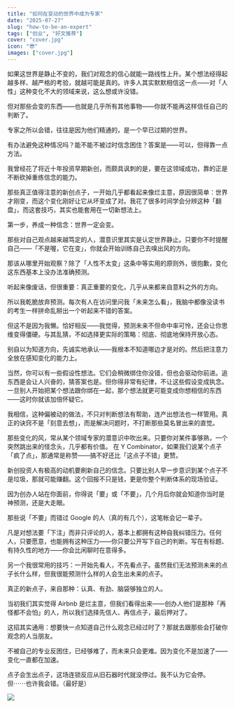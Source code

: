 ```yaml
---
title: "如何在变动的世界中成为专家"
date: "2025-07-27"
slug: "how-to-be-an-expert"
tags: ["创业", "好文推荐"]
cover: "cover.jpg"
icon: "😎"
images: ["cover.jpg"]
---
```

如果这世界是静止不变的，我们对观念的信心就能一路线性上升。某个想法经得起越多样、越严格的考验，就越可能是真的。许多人其实默默相信这一点——对「人性」这种变化不大的领域来说，这么想或许没错。



但对那些会变的东西——也就是几乎所有其他事物——你就不能再这样信任自己的判断了。



专家之所以会错，往往是因为他们精通的，是一个早已过期的世界。



有办法避免这种情况吗？能不能不被过时信念困住？答案是——可以，但得靠一点方法。



我曾经花了将近十年投资早期新创，而颇具讽刺的是，要在这领域成功，靠的正是不断砍掉重练信念的能力。



那些真正值得注意的新创点子，一开始几乎都看起来像烂主意，原因很简单：世界才刚变，而这个变化刚好让它从坏变成了对。我花了很多时间学会分辨这种「翻盘」，而这套技巧，其实也能套用在一切新想法上。



第一步，养成一种信念：世界一定会变。



那些对自己观点越来越笃定的人，潜意识里其实是认定世界静止。只要你不时提醒自己——「不是喔，它在变」，你就会开始训练自己去嗅出风的方向。



那该从哪里开始观察？除了「人性不太变」这条中等实用的原则外，很抱歉，变化这东西基本上没办法准确预测。



听起来像废话，但很重要：真正重要的变化，几乎从来都来自意料之外的方向。



所以我乾脆放弃预测。每次有人在访问里问我「未来怎么看」，我脑中都像没读书的考生一样拼命乱掰出一个听起来不错的答案。



但这不是因为我懒。恰好相反——我觉得，预测未来不但命中率可怜，还会让你思维变得僵硬。与其乱猜，不如选择更实际的策略：彻底、彻底地保持开放心态。



别自以为知道方向，先诚实地承认——我根本不知道哪边才是对的。然后把注意力全放在感知变化的能力上。



当然，你可以有一些假设性想法。它们会稍微绑住你没错，但也会驱动你前进。追东西是会让人兴奋的，猜答案也是。但你得非常有纪律，不让这些假设变成执念。
一旦别人开始把某个想法跟你绑在一起，那个想法就更可能变成你想相信的东西——这时你就该加倍怀疑它。



我相信，这种偏被动的做法，不只对判断想法有帮助，连产出想法也一样管用。真正的诀窍不是「刻意去想」，而是解决问题时，不打断那些莫名冒出来的直觉。



那些变化的风，常从某个领域专家的潜意识中吹出来。只要你对某件事够熟，一个突然跳出来的怪念头，几乎都有价值。
在 Y Combinator，如果我们说某个点子「疯了点」，那通常是称赞——搞不好还比「这点子不错」更赞。



新创投资人有极高的动机要刷新自己的信念。只要比别人早一步意识到某个点子不是垃圾，那就可能赚翻。这个回报不只是钱，更是你整个判断体系的现场验证。



因为创办人站在你面前，你得说「要」或「不要」，几个月后你就会知道你当时是神预测，还是大走眼。



那些说「不要」而错过 Google 的人（真的有几个），这笔帐会记一辈子。



凡是对想法要「下注」而非只评论的人，基本上都拥有这种自我纠错压力。任何人，只要愿意，也能拥有这种压力——你只要公开写下自己的判断。写在有标题、有持久性的地方——你会比闲聊时在意得多。



另一个我很常用的技巧：一开始先看人，不先看点子。虽然我们无法预测未来的点子长什么样，但我很能预测什么样的人会生出未来的点子。



真正的新点子，来自那种：认真、有劲、脑袋够独立的人。



当初我们其实觉得 Airbnb 是烂主意，但我们看得出来——创办人他们是那种「再怪都不会怕」的人，所以我们选择先信人、再信点子，最后押对了。



这招其实通用：想要快一点知道自己什么观念已经过时了？那就去跟那些会打破你观念的人当朋友。



不被自己的专业反困住，已经够难了，而未来只会更难。因为变化不是加速了——变化一直都在加速。



点子会生出点子，这场连锁反应从旧石器时代就没停过。我不认为它会停。
但⋯⋯也许我会错。（最好是）




![](https://prod-files-secure.s3.us-west-2.amazonaws.com/112d0858-5090-4d34-a606-b75eb8d65fd2/46476355-9cf3-4e99-9b7a-3531bc426380/1000202064.png?X-Amz-Algorithm=AWS4-HMAC-SHA256&X-Amz-Content-Sha256=UNSIGNED-PAYLOAD&X-Amz-Credential=ASIAZI2LB466QQNHUAMC%2F20251027%2Fus-west-2%2Fs3%2Faws4_request&X-Amz-Date=20251027T223248Z&X-Amz-Expires=3600&X-Amz-Security-Token=IQoJb3JpZ2luX2VjEPb%2F%2F%2F%2F%2F%2F%2F%2F%2F%2FwEaCXVzLXdlc3QtMiJHMEUCIQDNt3z7WfdXqH3ZQR2mLSzkuJjwNYE6MmKUR6vqspEowAIgWqXbYKxtJnQ6%2FulzrURLrDg9pTTyjwYxklKF7C4zefcqiAQIr%2F%2F%2F%2F%2F%2F%2F%2F%2F%2F%2FARAAGgw2Mzc0MjMxODM4MDUiDFRCEkQClY7oXrksvyrcA3sMUgseK0A%2Fg5IuKUAxpdLI0PyyOioK18KgKh7WFlswUrm549F%2FhG79s2eLAmH3%2BKbQF%2B1AMTf%2BVrqQsU3ZGwIV9M0Z44jbvJWr6jpG6P4n8D7iZaAqXsOZF5RWixqrLI8Tv6UQM0wF8yJKdlPz1DioQDZallx7lFPg32IEWjVtg0MqRvfd4aap4%2BUDOexBBS5N%2BqjnH%2Bep2OHb1yxus2CnaN6eFflm%2By7NT6OFJ6bLfcZxtKjUXCggEuYddQScuCpuqOWMnLmJ0iHwDTYxXvJbixygcAHIRcMKXUaSeDjocdW9%2FoiDq5h4CFujHo7RuMfr%2BD374NPsOjHaI%2Fiv0Bub%2BjysYPN%2FAZBtc7%2F4%2B6tHZbyRiE0UXWdamPmbKT3ZM0UTeqZx6dAG35HjBtdrGIhAE6%2B9Bkmt4jOHobFVewyEgNrakVUFIKchTiTVXEmw3gS5nrzK%2B8B26f46ihvmzN0YpDLki75xJ%2BbSMHg7nVLxb3yk6NjH%2BDbmliDgkgIOdZOUqtfuFmgNLUb77pUsSA6LgrQtI4Pnwgpeezq5Vz8IKNtr1xa1IlpQtpLoS9FEkXC7o8hWkC%2BlJuGBrRR1pCPXv7KmmWtIT9jqBLh0xd9nbAfeZKSduquj3IizMJvc%2F8cGOqUBtCJAixtVhuxkpUI4%2FEM8r4b9OiITIv1Dq7Bdv7HAlOI2VOqCdCttQy%2Bn6wkxUVIAhcqqtcx%2FyXCNMeQDHvS5qQn9s65BGGSl8CHA5Y4IOhwayk0bwDxlBhfYRUqXtP2HCoCEDKovnqSc6Ih7IlBziPM6fRKqfMqeBJL0DDctuGVRPXzEtjYxBFv4%2B2%2FVNwpKu77Pi2atTedxVvAc5SNm2L3yCqG%2B&X-Amz-Signature=dc181b4ac22f887b335f3c0b522eee31b34aca98f9eff951ca4f7f4dccb43f36&X-Amz-SignedHeaders=host&x-amz-checksum-mode=ENABLED&x-id=GetObject)

